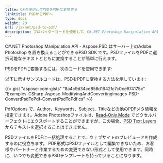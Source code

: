 ```yaml
---
title: C#を使用してPSDをPDFに変換する
linktitle: PSDからPDFへ
type: docs
weight: 20
url: /ja/net/psd-to-pdf/
description: プロバイダーコードを使用して、C#.NET Photoshop Manipulation API はサーバー上のAdobe Photoshopを置き換え、PSDファイルをPDFに変換し、選択可能なテキストにできます。
---
```


C#.NET Photoshop Manipulation API - Aspose.PSD はサーバー上のAdobe Photoshop を置き換えることができるPSD SDK です。PSDファイルをPDFに選択可能なテキストとともに変換することが簡単に行えます。

PSDをPDFに変換するには、次のコードを使用できます:

以下に示すサンプルコードは、PSDをPDFに変換する方法を示しています:

{{< gist "aspose-com-gists" "8a4c9d34ce856d1642fc7c0ce974175c" "Examples-CSharp-Aspose-ModifyingAndConvertingImages-PSD-ConvertPsdToPdf-ConvertPsdToPdf.cs" >}}



[PdfOptions](https://reference.aspose.com/psd/net/aspose.psd.imageoptions/pdfoptions) で、Author、Keywords、Subject、Titleなどの他のPDFメタ情報を指定できます。Adobe Photoshopファイルは、[Read-Only Mode](https://reference.aspose.com/psd/net/aspose.psd.imageloadoptions/psdloadoptions/properties/readonlymode) でピクセルパーフェクトにエクスポートすることができますが、この場合、[PSD Text Layers](https://reference.aspose.com/psd/net/aspose.psd.fileformats.psd.layers/textlayer) からテキストを選択することはできません。

PSDファイルをPDFに一括処理することで、ウェブサイトのプレビューアを作成するのに役立ちます。 PDF形式はPSDファイルとして編集できないため、お客様やパートナーと作業するための変更できない形式として使用できます。同時に、いつでも変更できるPSDテンプレートも持っていることになります。
